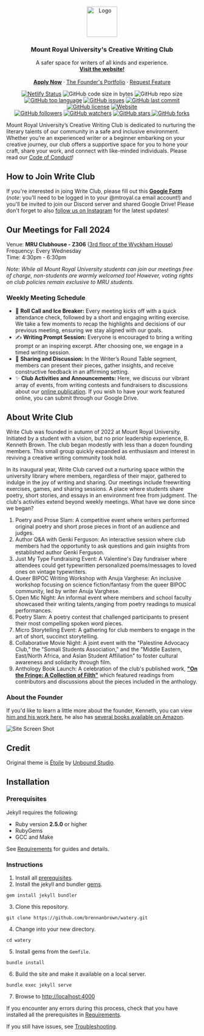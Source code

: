 <!-- PROJECT LOGO -->
<br />
<p align="center">
  <a href="https://github.com/brennanbrown/WriteClub">
    <img src="https://i.postimg.cc/T2r6VRXn/android-chrome-512x512.png" alt="Logo" width="80" height="80">
  </a>

  <h3 align="center">Mount Royal University's Creative Writing Club</h3>

  <p align="center">
    A safer space for writers of all kinds and experience.
    <br />
    <a href="https://writeclub.ca"><strong>Visit the website!</strong></a>
    <br />
    <br />
    <strong><a href="https://forms.gle/wopJW1kj2yibJ1Tn8">Apply Now</a></strong>
    ·
    <a href="https://brennanbrown.ca">The Founder's Portfolio</a>
    ·
    <a href="https://github.com/brennanbrown/WriteClub/issues">Request Feature</a>
  </p>
</p>

<!-- BADGES -->
<p align="center">
<a href="https://app.netlify.com/sites/writeclub/deploys"><img src="https://api.netlify.com/api/v1/badges/d64e1a8a-c181-4288-b452-e631a50c58dd/deploy-status" alt="Netlify Status"></a>
<img alt="GitHub code size in bytes" src="https://img.shields.io/github/languages/code-size/brennanbrown/WriteClub">
<img alt="GitHub repo size" src="https://img.shields.io/github/repo-size/brennanbrown/WriteClub">
<a href="https://github.com/brennanbrown/WriteClub/search?l=html"><img alt="GitHub top language" src="https://img.shields.io/github/languages/top/brennanbrown/WriteClub"></a>
<a href="https://github.com/brennanbrown/WriteClub/issues"><img alt="GitHub issues" src="https://img.shields.io/github/issues/brennanbrown/WriteClub"></a>
<a href="https://github.com/brennanbrown/WriteClub/commits/main"><img alt="GitHub last commit" src="https://img.shields.io/github/last-commit/brennanbrown/WriteClub"></a>
<a href="https://github.com/brennanbrown/WriteClub/blob/main/LICENSE"><img alt="GitHub license" src="https://img.shields.io/github/license/brennanbrown/WriteClub"></a>
<a href="https://WriteClub.netlify.app"><img alt="Website" src="https://img.shields.io/website?down_color=red&down_message=Offline%21&label=Status&up_color=darkgreen&up_message=Online%21&url=https%3A%2F%2FWriteClub.netlify.app"></a>
<br />
<a href="https://github.com/brennanbrown?tab=followers"><img alt="GitHub followers" src="https://img.shields.io/github/followers/brennanbrown?label=Follow%20Me%21&style=social"></a>
<a href="https://github.com/brennanbrown/WriteClub/watchers"><img alt="GitHub watchers" src="https://img.shields.io/github/watchers/brennanbrown/WriteClub?label=Watch%21&style=social"></a>
<a href="https://github.com/brennanbrown/WriteClub/stargazers"><img alt="GitHub stars" src="https://img.shields.io/github/stars/brennanbrown/WriteClub?label=Star%21&style=social"> </a>
<a href="https://github.com/brennanbrown/WriteClub/network/members"><img alt="GitHub forks"src="https://img.shields.io/github/forks/brennanbrown/WriteClub?label=Fork%21&style=social"></a>
</p>

<!-- ABOUT THE PROJECT -->

Mount Royal University’s Creative Writing Club is dedicated to nurturing the literary talents of our community in a safe and inclusive environment. Whether you’re an experienced writer or a beginner embarking on your creative journey, our club offers a supportive space for you to hone your craft, share your work, and connect with like-minded individuals. Please read our [Code of Conduct](https://writeclub.ca/terms/)!

## How to Join Write Club

If you're interested in joing Write Club, please fill out this [**Google Form**](https://forms.gle/zxtW6GbomK14iWVD6) (*note*: you'll need to be logged in to your @mtroyal.ca email account!) and you'll be invited to join our Discord server and shared Google Drive! Please don't forget to also [follow us on Instagram](https://instagram.com/writeclubmru) for the latest updates!

## Our Meetings for Fall 2024

Venue: **MRU Clubhouse - Z306** ([3rd floor of the Wyckham House](https://www.mtroyal.ca/AboutMountRoyal/CampusesTours/CampusLocations/campus-map.htm)) 
Frequency: Every Wednesday  
Time: 4:30pm - 6:30pm

*Note: While all Mount Royal University students can join our meetings free of charge, non-students are warmly welcomed too! However, voting rights on club policies remain exclusive to MRU students.*

### Weekly Meeting Schedule

- 📣 **Roll Call and Ice Breaker:** Every meeting kicks off with a quick attendance check, followed by a short and engaging writing exercise. We take a few moments to recap the highlights and decisions of our previous meeting, ensuring we stay aligned with our goals.
- ✍️ **Writing Prompt Session:** Everyone is encouraged to bring a writing prompt or an inspiring excerpt. After choosing one, we engage in a timed writing session.
- 💬 **Sharing and Discussion:** In the Writer’s Round Table segment, members can present their pieces, gather insights, and receive constructive feedback in an affirming setting.
- ✨ **Club Activities and Announcements:** Here, we discuss our vibrant array of events, from writing contests and fundraisers to discussions about our [online publication](https://writeclub.ca/). If you wish to have your work featured online, you can submit through our Google Drive.

## About Write Club

Write Club was founded in autumn of 2022 at Mount Royal University. Initiated by a student with a vision, but no prior leadership experience, B. Kenneth Brown. The club began modestly with less than a dozen founding members. This small group quickly expanded as enthusiasm and interest in reviving a creative writing community took hold.  

In its inaugural year, Write Club carved out a nurturing space within the university library where members, regardless of their major, gathered to indulge in the joy of writing and sharing. Our meetings include freewriting exercises, games, and sharing sessions. A place where students share poetry, short stories, and essays in an environment free from judgment. The club's activities extend beyond weekly meetings. What have we done since we began?

1. Poetry and Prose Slam: A competitive event where writers performed original poetry and short prose pieces in front of an audience and judges.
2. Author Q&A with Genki Ferguson: An interactive session where club members had the opportunity to ask questions and gain insights from established author Genki Ferguson.
3. Just My Type Fundraising Event: A Valentine's Day fundraiser where attendees could get typewritten personalized poems/messages to loved ones on vintage typewriters.
4. Queer BIPOC Writing Workshop with Anuja Varghese: An inclusive workshop focusing on science fiction/fantasy from the queer BIPOC community, led by writer Anuja Varghese.
5. Open Mic Night: An informal event where members and school faculty showcased their writing talents,ranging from poetry readings to musical performances.
6. Poetry Slam: A poetry contest that challenged participants to present their most compelling spoken word pieces.
7. Micro Storytelling Event: A gathering for club members to engage in the art of short, succinct storytelling.
8. Collaborative Movie Night: A joint event with the "Palestine Advocacy Club," the "Somali Students Association," and the "Middle Eastern, East/North Africa, and Asian Student Affiliation" to foster cultural awareness and solidarity through film.
9. Anthology Book Launch: A celebration of the club's published work, [**"On the Fringe: A Collection of Filth"**](https://www.amazon.ca/Fringe-Collection-Filth-Dana%C3%AB-Webb/dp/B0CYQ1NRY9) which featured readings from contributors and discussions about the pieces included in the anthology.

### About the Founder

If you'd like to learn a little more about the founder, Kenneth, you can view [him and his work here](https://brennanbrown.ca), he also has [several books available on Amazon](https://www.amazon.ca/s?i=stripbooks&rh=p_27%3ABrennan+Kenneth+Brown&s=relevancerank&text=Brennan+Kenneth+Brown).


![Site Screen Shot](https://i.postimg.cc/BnPNFnr0/mruwriteclub.jpg)

## Credit

Original theme is [Étoile](https://themeforest.net/item/toile-responsive-jekyll-theme-for-bloggers-and-writers/23079570) by [Unbound Studio](https://themeforest.net/user/unboundstudio).

## Installation

### Prerequisites

Jekyll requires the following:

- Ruby version **2.5.0** or higher
- RubyGems
- GCC and Make

See [Requirements](https://jekyllrb.com/docs/installation/#requirements) for guides and details.

### Instructions

1. Install all [prerequisites](https://jekyllrb.com/docs/installation/).
2. Install the jekyll and bundler [gems](https://jekyllrb.com/docs/ruby-101/#gems).

```
gem install jekyll bundler
```

3. Clone this repository.

```
git clone https://github.com/brennanbrown/watery.git
```

4. Change into your new directory.

```
cd watery
```

5. Install gems from the `Gemfile`.

```
bundle install
```

6. Build the site and make it available on a local server.

```
bundle exec jekyll serve
```

7. Browse to [http://localhost:4000](http://localhost:4000)

If you encounter any errors during this process, check that you have installed all the prerequisites in [Requirements](https://jekyllrb.com/docs/installation/#requirements).

If you still have issues, see [Troubleshooting](https://jekyllrb.com/docs/troubleshooting/#configuration-problems).
